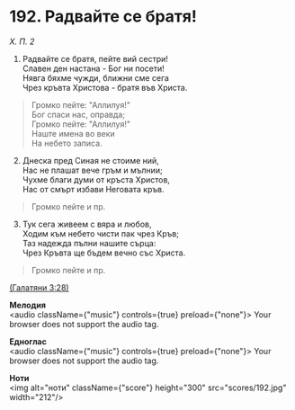 # 192. Радвайте се братя!  

*Х. П. 2*  

1. Радвайте се братя, пейте вий сестри!  
Славен ден настана - Бог ни посети!  
Нявга бяхме чужди, ближни сме сега  
Чрез кръвта Христова - братя във Христа.  

> Громко пейте: "Аллилуя!"  
> Бог спаси нас, оправда;  
> Громко пейте: "Аллилуя!"  
> Наште имена во веки  
> На небето записа.  

2. Днеска пред Синая не стоиме ний,  
Нас не плашат вече гръм и мълнии;  
Чухме благи думи от кръста Христов,  
Нас от смърт избави Неговата кръв.  

> Громко пейте и пр.  

3. Тук сега живеем с вяра и любов,  
Ходим към небето чисти пак чрез Кръв;  
Таз надежда пълни нашите сърца:  
Чрез Кръвта ще бъдем вечно със Христа.  

> Громко пейте и пр.  

[(Галатяни 3:28)](http://biblia.bg/index.php?k=55&g=3&s=28)  

__Мелодия__  
<audio className={"music"} controls={true} preload={"none"}><source src="mp3/192.mp3" type="audio/mpeg"/>
Your browser does not support the audio tag.
</audio>  

__Едноглас__  
<audio className={"music"} controls={true} preload={"none"}><source src="transp/192.mp3" type="audio/mpeg"/>
Your browser does not support the audio tag.
</audio>  

__Ноти__  
<img alt="ноти" className={"score"} height="300" src="scores/192.jpg" width="212"/>
